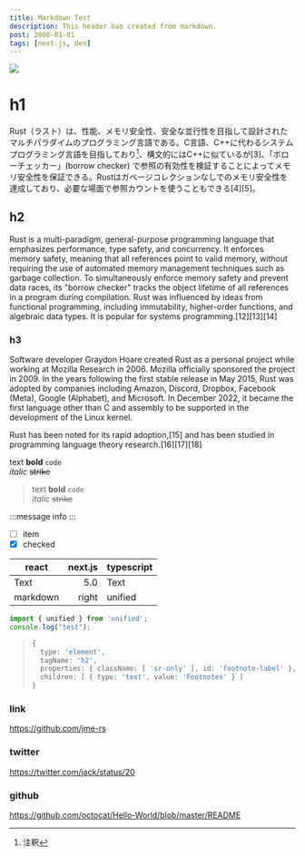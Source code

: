 ```yaml
---
title: Markdown Test
description: This header has created from markdown.
post: 2000-01-01
tags: [next.js, dev]
---
```



![](/nyancat.png)


# h1

Rust（ラスト）は、性能、メモリ安全性、安全な並行性を目指して設計されたマルチパラダイムのプログラミング言語である。C言語、C++に代わるシステムプログラミング言語を目指しており[^2]、構文的にはC++に似ているが[3]、「ボローチェッカー」(borrow checker) で参照の有効性を検証することによってメモリ安全性を保証できる。Rustはガベージコレクションなしでのメモリ安全性を達成しており、必要な場面で参照カウントを使うこともできる[4][5]。

[^2]: 注釈



## h2

Rust is a multi-paradigm, general-purpose programming language that emphasizes performance, type safety, and concurrency. It enforces memory safety, meaning that all references point to valid memory, without requiring the use of automated memory management techniques such as garbage collection. To simultaneously enforce memory safety and prevent data races, its "borrow checker" tracks the object lifetime of all references in a program during compilation. Rust was influenced by ideas from functional programming, including immutability, higher-order functions, and algebraic data types. It is popular for systems programming.[12][13][14]

### h3

Software developer Graydon Hoare created Rust as a personal project while working at Mozilla Research in 2006. Mozilla officially sponsored the project in 2009. In the years following the first stable release in May 2015, Rust was adopted by companies including Amazon, Discord, Dropbox, Facebook (Meta), Google (Alphabet), and Microsoft. In December 2022, it became the first language other than C and assembly to be supported in the development of the Linux kernel.

Rust has been noted for its rapid adoption,[15] and has been studied in programming language theory research.[16][17][18]

text **bold** `code`  
*italic* ~~strike~~

> text **bold** `code`  
> *italic* ~~strike~~

:::message
info
:::

- [ ] item
- [x] checked

| react    | next.js | typescript |
| -------- | ------: | ---------- |
| Text     |     5.0 | Text       |
| markdown |   right | unified    |

```ts:test.ts
import { unified } from 'unified';
console.log("test");
```

> ```ts
> {
>   type: 'element',
>   tagName: 'h2',
>   properties: { className: [ 'sr-only' ], id: 'footnote-label' },
>   children: [ { type: 'text', value: 'Footnotes' } ]
> }
> ```

### link

https://github.com/jme-rs

### twitter

https://twitter.com/jack/status/20

### github

https://github.com/octocat/Hello-World/blob/master/README